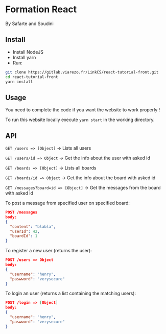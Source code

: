 # Formation React

By Safarte and Soudini

## Install

* Install NodeJS
* Install yarn
* Run:

```bash
git clone https://gitlab.viarezo.fr/LinkCS/react-tutorial-front.git
cd react-tutorial-front
yarn install
```

## Usage

You need to complete the code if you want the website to work properly !

To run this website locally execute `yarn start` in the working directory.

## API

`GET /users => [Object]` -> Lists all users

`GET /users/id => Object` -> Get the info about the user with asked id

`GET /boards => [Object]` -> Lists all boards

`GET /boards/id => Object` -> Get the info about the board with asked id

`GET /messages?board=id => [Object]` -> Get the messages from the board with asked id

To post a message from specified user on specified board:

```json
POST /messages
body:
{
  "content": "blabla",
  "userId": 42,
  "boardId": 1
}
```

To register a new user (returns the user):

```json
POST /users => Object
body:
{
  "username": "henry",
  "paswword": "verysecure"
}
```

To login an user (returns a list containing the matching users):

```json
POST /login => [Object]
body:
{
  "username": "henry",
  "paswword": "verysecure"
}
```
